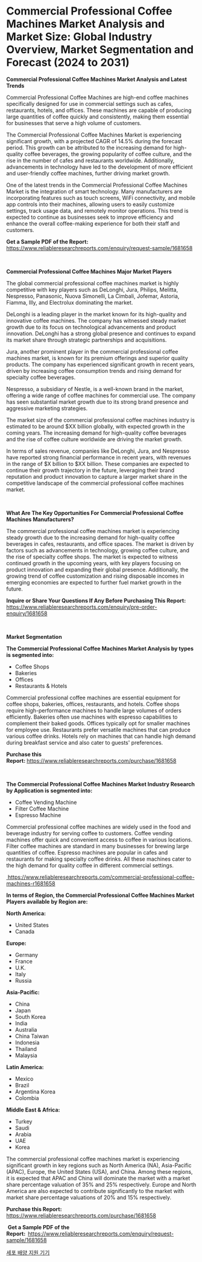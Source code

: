 <p><h1>Commercial Professional Coffee Machines Market Analysis and Market Size: Global Industry Overview, Market Segmentation and Forecast (2024 to 2031)</h1></p><p><strong>Commercial Professional Coffee Machines Market Analysis and Latest Trends</strong></p>
<p><p>Commercial Professional Coffee Machines are high-end coffee machines specifically designed for use in commercial settings such as cafes, restaurants, hotels, and offices. These machines are capable of producing large quantities of coffee quickly and consistently, making them essential for businesses that serve a high volume of customers.</p><p>The Commercial Professional Coffee Machines Market is experiencing significant growth, with a projected CAGR of 14.5% during the forecast period. This growth can be attributed to the increasing demand for high-quality coffee beverages, the growing popularity of coffee culture, and the rise in the number of cafes and restaurants worldwide. Additionally, advancements in technology have led to the development of more efficient and user-friendly coffee machines, further driving market growth.</p><p>One of the latest trends in the Commercial Professional Coffee Machines Market is the integration of smart technology. Many manufacturers are incorporating features such as touch screens, WiFi connectivity, and mobile app controls into their machines, allowing users to easily customize settings, track usage data, and remotely monitor operations. This trend is expected to continue as businesses seek to improve efficiency and enhance the overall coffee-making experience for both their staff and customers.</p></p>
<p><strong>Get a Sample PDF of the Report:&nbsp;</strong> <a href="https://www.reliableresearchreports.com/enquiry/request-sample/1681658">https://www.reliableresearchreports.com/enquiry/request-sample/1681658</a></p>
<p>&nbsp;</p>
<p><strong>Commercial Professional Coffee Machines Major Market Players</strong></p>
<p><p>The global commercial professional coffee machines market is highly competitive with key players such as DeLonghi, Jura, Philips, Melitta, Nespresso, Panasonic, Nuova Simonelli, La Cimbali, Jofemar, Astoria, Fiamma, Illy, and Electrolux dominating the market.</p><p>DeLonghi is a leading player in the market known for its high-quality and innovative coffee machines. The company has witnessed steady market growth due to its focus on technological advancements and product innovation. DeLonghi has a strong global presence and continues to expand its market share through strategic partnerships and acquisitions.</p><p>Jura, another prominent player in the commercial professional coffee machines market, is known for its premium offerings and superior quality products. The company has experienced significant growth in recent years, driven by increasing coffee consumption trends and rising demand for specialty coffee beverages.</p><p>Nespresso, a subsidiary of Nestle, is a well-known brand in the market, offering a wide range of coffee machines for commercial use. The company has seen substantial market growth due to its strong brand presence and aggressive marketing strategies.</p><p>The market size of the commercial professional coffee machines industry is estimated to be around $XX billion globally, with expected growth in the coming years. The increasing demand for high-quality coffee beverages and the rise of coffee culture worldwide are driving the market growth.</p><p>In terms of sales revenue, companies like DeLonghi, Jura, and Nespresso have reported strong financial performance in recent years, with revenues in the range of $X billion to $XX billion. These companies are expected to continue their growth trajectory in the future, leveraging their brand reputation and product innovation to capture a larger market share in the competitive landscape of the commercial professional coffee machines market.</p></p>
<p>&nbsp;</p>
<p><strong>What Are The Key Opportunities For Commercial Professional Coffee Machines Manufacturers?</strong></p>
<p><p>The commercial professional coffee machines market is experiencing steady growth due to the increasing demand for high-quality coffee beverages in cafes, restaurants, and office spaces. The market is driven by factors such as advancements in technology, growing coffee culture, and the rise of specialty coffee shops. The market is expected to witness continued growth in the upcoming years, with key players focusing on product innovation and expanding their global presence. Additionally, the growing trend of coffee customization and rising disposable incomes in emerging economies are expected to further fuel market growth in the future.</p></p>
<p><strong>Inquire or Share Your Questions If Any Before Purchasing This Report:</strong> <a href="https://www.reliableresearchreports.com/enquiry/pre-order-enquiry/1681658">https://www.reliableresearchreports.com/enquiry/pre-order-enquiry/1681658</a></p>
<p>&nbsp;</p>
<p><strong>Market Segmentation</strong></p>
<p><strong>The Commercial Professional Coffee Machines Market Analysis by types is segmented into:</strong></p>
<p><ul><li>Coffee Shops</li><li>Bakeries</li><li>Offices</li><li>Restaurants & Hotels</li></ul></p>
<p><p>Commercial professional coffee machines are essential equipment for coffee shops, bakeries, offices, restaurants, and hotels. Coffee shops require high-performance machines to handle large volumes of orders efficiently. Bakeries often use machines with espresso capabilities to complement their baked goods. Offices typically opt for smaller machines for employee use. Restaurants prefer versatile machines that can produce various coffee drinks. Hotels rely on machines that can handle high demand during breakfast service and also cater to guests' preferences.</p></p>
<p><strong>Purchase this Report:&nbsp;</strong><a href="https://www.reliableresearchreports.com/purchase/1681658">https://www.reliableresearchreports.com/purchase/1681658</a></p>
<p>&nbsp;</p>
<p><strong>The Commercial Professional Coffee Machines Market Industry Research by Application is segmented into:</strong></p>
<p><ul><li>Coffee Vending Machine</li><li>Filter Coffee Machine</li><li>Espresso Machine</li></ul></p>
<p><p>Commercial professional coffee machines are widely used in the food and beverage industry for serving coffee to customers. Coffee vending machines offer quick and convenient access to coffee in various locations. Filter coffee machines are standard in many businesses for brewing large quantities of coffee. Espresso machines are popular in cafes and restaurants for making specialty coffee drinks. All these machines cater to the high demand for quality coffee in different commercial settings.</p></p>
<p><a href="https://www.reliableresearchreports.com/commercial-professional-coffee-machines-r1681658">&nbsp;https://www.reliableresearchreports.com/commercial-professional-coffee-machines-r1681658</a></p>
<p><strong>In terms of Region, the Commercial Professional Coffee Machines Market Players available by Region are:</strong></p>
<p>
    <p> <strong> North America: </strong>
        <ul>
            <li>United States</li>
            <li>Canada</li>
        </ul>
        </p> 
    <p> <strong> Europe: </strong>
        <ul>
            <li>Germany</li>
            <li>France</li>
            <li>U.K.</li>
            <li>Italy</li>
            <li>Russia</li>
        </ul>
        </p> 
    <p> <strong> Asia-Pacific: </strong>
        <ul>
            <li>China</li>
            <li>Japan</li>
            <li>South Korea</li>
            <li>India</li>
            <li>Australia</li>
            <li>China Taiwan</li>
            <li>Indonesia</li>
            <li>Thailand</li>
            <li>Malaysia</li>
        </ul>
        </p> 
    <p> <strong> Latin America: </strong>
        <ul>
            <li>Mexico</li>
            <li>Brazil</li>
            <li>Argentina Korea</li>
            <li>Colombia</li>
        </ul>
        </p> 
    <p> <strong> Middle East & Africa: </strong>
        <ul>
            <li>Turkey</li>
            <li>Saudi</li>
            <li>Arabia</li>
            <li>UAE</li>
            <li>Korea</li>
        </ul>
    </p>
    </p>
<p><p>The commercial professional coffee machines market is experiencing significant growth in key regions such as North America (NA), Asia-Pacific (APAC), Europe, the United States (USA), and China. Among these regions, it is expected that APAC and China will dominate the market with a market share percentage valuation of 35% and 25% respectively. Europe and North America are also expected to contribute significantly to the market with market share percentage valuations of 20% and 15% respectively.</p></p>
<p><strong>Purchase this Report: </strong><a href="https://www.reliableresearchreports.com/purchase/1681658">https://www.reliableresearchreports.com/purchase/1681658</a></p>
<p>&nbsp;<strong>Get a Sample PDF of the Report:&nbsp;&nbsp;</strong><a href="https://www.reliableresearchreports.com/enquiry/request-sample/1681658">https://www.reliableresearchreports.com/enquiry/request-sample/1681658</a></p>
<p><strong></strong></p>
<p><p><a href="https://github.com/oajzkywllm460/Market-Research-Report-List-2/blob/main/6717678104994.md">세포 배양 지원 기기</a></p></p>